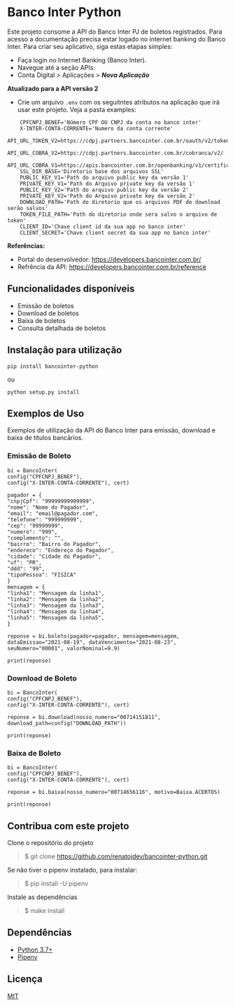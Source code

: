 #  Banco Inter Python
Este projeto consome a API do Banco Inter PJ de boletos registrados. Para acesso a documentação precisa estar logado no internet banking do Banco Inter. Para criar seu aplicativo, siga estas etapas simples:

* Faça login no Internet Banking (Banco Inter).
* Navegue até a seção APIs:
* Conta Digital > Aplicações > <em>**Nova Aplicação**</em>

**Atualizado para a API versão 2**

* Crie um arquivo `.env` com os seguitntes atributos na aplicação que irá usar este projeto. Veja a pasta examples:

```
    CPFCNPJ_BENEF='Número CPF OU CNPJ da conta no banco inter'
    X-INTER-CONTA-CORRENTE='Numero da conta corrente'
    API_URL_TOKEN_V2=https://cdpj.partners.bancointer.com.br/oauth/v2/token
    API_URL_COBRA_V2=https://cdpj.partners.bancointer.com.br/cobranca/v2/
    API_URL_COBRA_V1=https://apis.bancointer.com.br/openbanking/v1/certificado/
    SSL_DIR_BASE='Diretorio base dos arquivos SSL'
    PUBLIC_KEY_V1='Path do arquivo public key da versão 1'
    PRIVATE_KEY_V1='Path do Arquivo private key da versão 1'
    PUBLIC_KEY_V2='Path do arquivo public key da versão 2'
    PRIVATE_KEY_V2='Path do Arquivo private key da versão 2'
    DOWNLOAD_PATH='Path do diretorio que os arquivos PDF de download serão salvos'
    TOKEN_FILE_PATH='Path do diretorio onde sera salvo o arquivo de token'
    CLIENT_ID='Chave client id da sua app no banco inter'
    CLIENT_SECRET='Chave client secret da sua app no banco inter'
```

**Referências:**

* Portal do desenvolvedor: https://developers.bancointer.com.br/
* Refrência da API: https://developers.bancointer.com.br/reference

##  Funcionalidades disponíveis
* Emissão de boletos
* Download de boletos
* Baixa de boletos
* Consulta detalhada de boletos

##  Instalação para utilização

```pip install bancointer-python```

ou

```python setup.py install```

##  Exemplos de Uso
Exemplos de utilização da API do Banco Inter para emissão, download e baixa de títulos bancários.

###  Emissão de Boleto
```
bi = BancoInter(
config("CPFCNPJ_BENEF"),
config("X-INTER-CONTA-CORRENTE"), cert)

pagador = {
"cnpjCpf": "99999999999999",
"nome": "Nome do Pagador",
"email": "email@pagador.com",
"telefone": "999999999",
"cep": "99999999",
"numero": "999",
"complemento": "",
"bairro": "Bairro do Pagador",
"endereco": "Endereço do Pagador",
"cidade": "Cidade do Pagador",
"uf": "PR",
"ddd": "99",
"tipoPessoa": "FISICA"
}
mensagem = {
"linha1": "Mensagem da linha1",
"linha2": "Mensagem da linha2",
"linha3": "Mensagem da linha3",
"linha4": "Mensagem da linha4",
"linha5": "Mensagem da linha5",
}

reponse = bi.boleto(pagador=pagador, mensagem=mensagem, dataEmissao="2021-08-19", dataVencimento="2021-08-23", seuNumero="00001", valorNominal=9.9)

print(reponse)
```
### Download de Boleto
```
bi = BancoInter(
config("CPFCNPJ_BENEF"),
config("X-INTER-CONTA-CORRENTE"), cert)

reponse = bi.download(nosso_numero="00714151811", download_path=config("DOWNLOAD_PATH"))

print(reponse)
```
### Baixa de Boleto
```
bi = BancoInter(
config("CPFCNPJ_BENEF"),
config("X-INTER-CONTA-CORRENTE"), cert)

reponse = bi.baixa(nosso_numero="00714656116", motivo=Baixa.ACERTOS)

print(reponse)
```
## Contribua com este projeto
Clone o repositório do projeto
> $ git clone https://github.com/renatojdev/bancointer-python.git

Se não tiver o pipenv instalado, para instalar:
> $ pip install -U pipenv

Instale as dependências
> $ make install


## Dependências

- [Python 3.7+](https://www.python.org/downloads/release/python-374/)
- [Pipenv](https://github.com/kennethreitz/pipenv)

## Licença

[MIT](http://en.wikipedia.org/wiki/MIT_License)